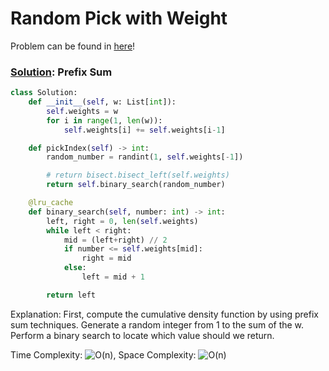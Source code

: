 # Random Pick with Weight

Problem can be found in [here](https://leetcode.com/problems/random-pick-with-weight/)!

### [Solution](/Prefix%20Sum/528-RandomPickwithWeight/solution.py): Prefix Sum

```python
class Solution:
    def __init__(self, w: List[int]):
        self.weights = w
        for i in range(1, len(w)):
            self.weights[i] += self.weights[i-1]

    def pickIndex(self) -> int:
        random_number = randint(1, self.weights[-1])

        # return bisect.bisect_left(self.weights)
        return self.binary_search(random_number)

    @lru_cache
    def binary_search(self, number: int) -> int:
        left, right = 0, len(self.weights)
        while left < right:
            mid = (left+right) // 2
            if number <= self.weights[mid]:
                right = mid
            else:
                left = mid + 1

        return left
```

Explanation: First, compute the cumulative density function by using prefix sum techniques. Generate a random integer from 1 to the sum of the w. Perform a binary search to locate which value should we return.

Time Complexity: ![O(n)](<https://latex.codecogs.com/svg.image?\inline&space;O(n)>), Space Complexity: ![O(n)](<https://latex.codecogs.com/svg.image?\inline&space;O(n)>)
